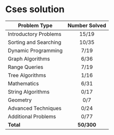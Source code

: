 # Cses solution

| Problem Type          | Number Solved |
|-----------------------|:-------------:|
| Introductory Problems |      15/19    |
| Sorting and Searching |      10/35    |
| Dynamic Programming   |      7/19     |
| Graph Algorithms      |      6/36     |
| Range Queries         |      7/19     |
| Tree Algorithms       |      1/16     |
| Mathematics           |      6/31     |
| String Algorithms     |      0/17     |
| Geometry              |      0/7      |
| Advanced Techniques   |      0/24     |
| Additional Problems   |      0/77     |
| **Total**             |   **50/300**  |
